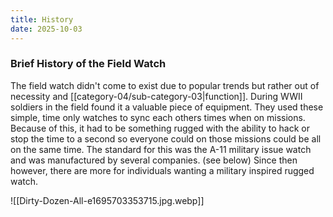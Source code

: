 ```yaml
---
title: History
date: 2025-10-03
---
```

### Brief History of the Field Watch

The field watch didn't come to exist due to popular trends but rather out of necessity and [[category-04/sub-category-03|function]].
During WWII soldiers in the field found it a valuable piece of equipment. They used these simple, time only watches to sync each others times when on missions. Because of this, it had to be something rugged with the ability to hack or stop the time to a second so everyone could on those missions could be all on the same time. The standard for this was the A-11 military issue watch and was manufactured by several companies. (see below) Since then however, there are more for individuals wanting a military inspired rugged watch.

![[Dirty-Dozen-All-e1695703353715.jpg.webp]]


